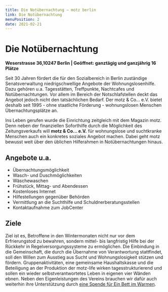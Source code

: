 ```yaml
---
title: Die Notübernachtung — motz berlin
link: Die Notübernachtung
menuPosition: 2
date: 2021-02-21
---
```


# Die Notübernachtung

**Weserstrasse 36,10247 Berlin | Geöffnet: ganztägig und ganzjährig 16 Plätze**

Seit 30 Jahren fördert die für den Sozialbereich in Berlin zuständige Senatsverwaltung niedrig­schwel­lige Angebote der Wohnungs­losenhilfe. Dazu gehören u.a. Tagesstätten, Treffpunkte, Nachtcafes und Notübernachtungen. Vor allem im Bereich der Notschlafstellen deckt das Angebot jedoch nicht den tatsächlichen Bedarf. Der motz & Co... e.V. bietet deshalb seit 1995 - ohne staatliche Förderung - wohnungslosen Menschen Übernachtungsplätze an.

Ins Leben gerufen wurde die Einrichtung zeitgleich mit dem Magazin motz. Denn neben der finanziellen Soforthilfe durch die Möglichkeit des Zeitungsverkaufs will **motz & Co... e.V.** für wohnungslose und suchtkranke Menschen auch ein konkretes soziales Angebot machen. Dabei geht motz bewusst weit über den üblichen Hilferahmen in Notübernachtungen hinaus.

## Angebote u.a.

 * Übernachtungsmöglichkeit
 * Wasch- und Duschmöglichkeiten
 * Wäschewaschen
 * Frühstück, Mittag- und Abendessen
 * Kostenloses Internet
 * Hilfestellungen gegenüber Behörden
 * Vermittlung an die Suchthilfe und Schuldnerberatungsstellen
 * Kontaktaufnahme zum JobCenter

## Ziele

Ziel ist es, Betroffene in den Wintermonaten nicht nur vor dem Erfrierungstod zu bewahren, sondern mittel- bis langfristig Hilfe bei der Rückkehr in Regelversorgungssysteme zu ermöglichen. Die Einbindung in die Gemeinschaft, die durch die Übernahme von Verantwortung stattfindet, soll den Willen zum Ausstieg aus Sucht und Wohnungslosigkeit stützen und fördern. Gruppenaktivitäten, eine gemeinsame Haushaltskasse und die Beteiligung an der Produktion der motz-life wirken tagesstrukturierend und sollen ein wieder selbstverantwortetes Leben in eigenen vier Wänden ebnen. Neben den Eigenleistungen des Vereins brauchen wir dafür auch weiterhin ihre Unterstützung durch [eine Spende für Ein Bett im Warmen](/geld-spenden).
